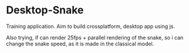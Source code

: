 # Desktop-Snake
Training application. 
Aim to build crossplatform, desktop app using js.

Also trying, if can render 25fps + parallel rendering of the snake, so i can change the snake speed, 
as it is made in the classical model.
